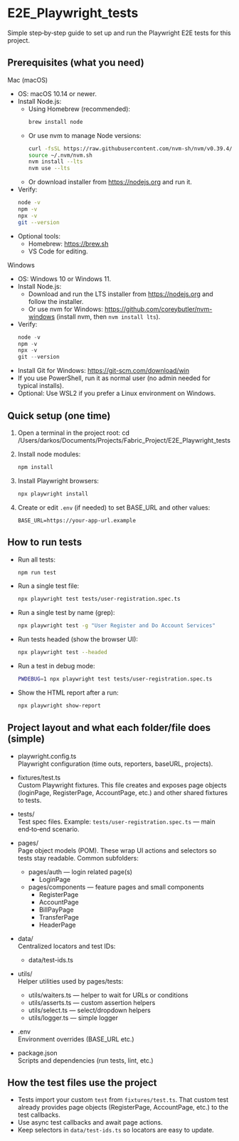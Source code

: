 # E2E_Playwright_tests

Simple step‑by‑step guide to set up and run the Playwright E2E tests for this project.

## Prerequisites (what you need)
Mac (macOS)
- OS: macOS 10.14 or newer.
- Install Node.js:
  - Using Homebrew (recommended):
    ```sh
    brew install node
    ```
  - Or use nvm to manage Node versions:
    ```sh
    curl -fsSL https://raw.githubusercontent.com/nvm-sh/nvm/v0.39.4/install.sh | bash
    source ~/.nvm/nvm.sh
    nvm install --lts
    nvm use --lts
    ```
  - Or download installer from https://nodejs.org and run it.
- Verify:
  ```sh
  node -v
  npm -v
  npx -v
  git --version
  ```
- Optional tools:
  - Homebrew: https://brew.sh
  - VS Code for editing.

Windows
- OS: Windows 10 or Windows 11.
- Install Node.js:
  - Download and run the LTS installer from https://nodejs.org and follow the installer.
  - Or use nvm for Windows: https://github.com/coreybutler/nvm-windows (install nvm, then `nvm install lts`).
- Verify:
  ```powershell
  node -v
  npm -v
  npx -v
  git --version
  ```
- Install Git for Windows: https://git-scm.com/download/win
- If you use PowerShell, run it as normal user (no admin needed for typical installs).
- Optional: Use WSL2 if you prefer a Linux environment on Windows.

## Quick setup (one time)

1. Open a terminal in the project root:
   cd /Users/darkos/Documents/Projects/Fabric_Project/E2E_Playwright_tests

2. Install node modules:
   ```sh
   npm install
   ```

3. Install Playwright browsers:
   ```sh
   npx playwright install
   ```

4. Create or edit `.env` (if needed) to set BASE_URL and other values:
   ```
   BASE_URL=https://your-app-url.example
   ```

## How to run tests

- Run all tests:
  ```sh
  npm run test
  ```

- Run a single test file:
  ```sh
  npx playwright test tests/user-registration.spec.ts
  ```

- Run a single test by name (grep):
  ```sh
  npx playwright test -g "User Register and Do Account Services"
  ```

- Run tests headed (show the browser UI):
  ```sh
  npx playwright test --headed
  ```

- Run a test in debug mode:
  ```sh
  PWDEBUG=1 npx playwright test tests/user-registration.spec.ts
  ```

- Show the HTML report after a run:
  ```sh
  npx playwright show-report
  ```

## Project layout and what each folder/file does (simple)

- playwright.config.ts  
  Playwright configuration (time outs, reporters, baseURL, projects).

- fixtures/test.ts  
  Custom Playwright fixtures. This file creates and exposes page objects (loginPage, RegisterPage, AccountPage, etc.) and other shared fixtures to tests.

- tests/  
  Test spec files. Example: `tests/user-registration.spec.ts` — main end‑to‑end scenario.

- pages/  
  Page object models (POM). These wrap UI actions and selectors so tests stay readable. Common subfolders:
  - pages/auth — login related page(s)
    - LoginPage
  - pages/components — feature pages and small components
    - RegisterPage
    - AccountPage
    - BillPayPage
    - TransferPage
    - HeaderPage


- data/  
  Centralized locators and test IDs:
  - data/test-ids.ts

- utils/  
  Helper utilities used by pages/tests:
  - utils/waiters.ts — helper to wait for URLs or conditions
  - utils/asserts.ts — custom assertion helpers
  - utils/select.ts — select/dropdown helpers
  - utils/logger.ts — simple logger

- .env  
  Environment overrides (BASE_URL etc.)

- package.json  
  Scripts and dependencies (run tests, lint, etc.)

## How the test files use the project

- Tests import your custom `test` from `fixtures/test.ts`. That custom test already provides page objects (RegisterPage, AccountPage, etc.) to the test callbacks.
- Use async test callbacks and await page actions.
- Keep selectors in `data/test-ids.ts` so locators are easy to update.


